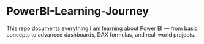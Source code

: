 # PowerBI-Learning-Journey
This repo documents everything I am learning about Power BI — from basic concepts to advanced dashboards, DAX formulas, and real-world projects.
